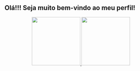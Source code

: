## Olá!!! Seja muito bem-vindo ao meu perfil!
<div align="center">
  <a href="https://github.com/Victor-Olimpio-Vasconcelos">
  <img height="160em" src="https://github-readme-stats.vercel.app/api?username=Victor-Olimpio-Vasconcelos&show_icons=true&theme=radical&include_all_commits=true&count_private=true"/>
  <img height="160em" src="https://github-readme-stats.vercel.app/api/top-langs/?username=Victor-Olimpio-Vasconcelos&layout=compact&langs_count=7&theme=radical"/>
</div>
